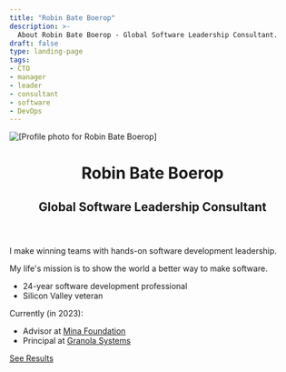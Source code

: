```yaml
---
title: "Robin Bate Boerop"
description: >-
  About Robin Bate Boerop - Global Software Leadership Consultant.
draft: false
type: landing-page
tags:
- CTO
- manager
- leader
- consultant
- software
- DevOps
---
```


<div
 id="main-flex-container"
 class="flex-l pa3 mw8 center"
 ><div
   id="image-container"
   class="w-50-l flex justify-center justify-end-l mr3-l"
   ><img
     id="image-robinbb-profile"
     alt="[Profile photo for Robin Bate Boerop]"
     class="dtc br2"
     style="max-height: 600px;"
     src="/images/robinbb-profile-photo-bw.jpeg"
     >
  </div>
  <div
   id="text-container"
   class="w-50-l mw7"
   ><header
     id="about-header"
     class="bt mt3 mt0-l"
     ><h1
       id="about-title"
       class="f1 lh-title mt0 mb1"
       >Robin Bate Boerop</h1>
      <h2>Global Software Leadership Consultant</h2>
    </header>
    <div
     id="default-single-content-wrapper"
     class="nested-copy-line-height lh-copy merriweather mid-gray f4 nested-links nested-img"
     >

I make winning teams with hands-on software development leadership.

My life's mission is to show the world a better way to make software.

- 24-year software development professional
- Silicon Valley veteran

Currently (in 2023):

- Advisor at <a href="https://www.minafoundation.com" target="_blank">Mina Foundation</a>
- Principal at <a href="https://granola.team" target="_blank">Granola Systems</a> 

<a href="/results/" class="button f3 cf fr tc ph3 pv1 br3 b">See Results</a>

</div>
</div>
</div>
